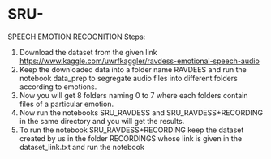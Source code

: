# SRU-
SPEECH EMOTION RECOGNITION
Steps:
1. Download the dataset from the given link https://www.kaggle.com/uwrfkaggler/ravdess-emotional-speech-audio
2. Keep the downloaded data into a folder name RAVDEES and run the notebook data_prep to segregate audio files into different       folders according to emotions.
3. Now you will get 8 folders naming 0 to 7 where each folders contain files of a particular emotion.
4. Now run the notebooks SRU_RAVDESS and SRU_RAVDESS+RECORDING in the same directory and you will get the results.
5. To run the notebook SRU_RAVDESS+RECORDING keep the dataset created by us in the folder RECORDINGS whose link is given in the    dataset_link.txt and run the notebook 



